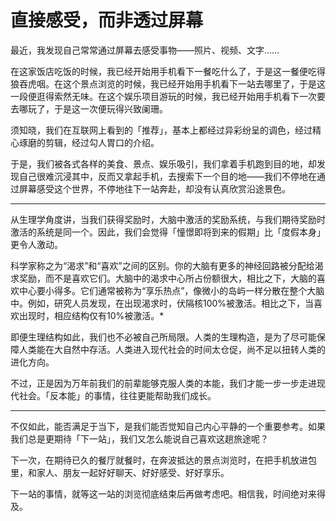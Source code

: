 # 直接感受，而非透过屏幕

最近，我发现自己常常通过屏幕去感受事物——照片、视频、文字……

在这家饭店吃饭的时候，我已经开始用手机看下一餐吃什么了，于是这一餐便吃得狼吞虎咽。在这个景点浏览的时候，我已经开始用手机看下一站去哪里了，于是这一段便逛得索然无味。在这个娱乐项目游玩的时候，我已经开始用手机看下一次要去哪玩了，于是这一次便玩得兴致阑珊。

须知晓，我们在互联网上看到的「推荐」，基本上都经过异彩纷呈的调色，经过精心琢磨的剪辑，经过勾人胃口的介绍。

于是，我们被各式各样的美食、景点、娱乐吸引，我们拿着手机跑到目的地，却发现自己很难沉浸其中，反而又拿起手机，去搜索下一个目的地——我们不停地在通过屏幕感受这个世界，不停地往下一站奔赴，却没有认真欣赏沿途景色。

---

从生理学角度讲，当我们获得奖励时，大脑中激活的奖励系统，与我们期待奖励时激活的系统是同一个。因此，我们会觉得「憧憬即将到来的假期」比「度假本身」更令人激动。

科学家称之为“渴求”和“喜欢”之间的区别。你的大脑有更多的神经回路被分配给渴求奖励，而不是喜欢它们。大脑中的渴求中心所占份额很大，相比之下，大脑的喜欢中心要小得多。它们通常被称为“享乐热点”，像微小的岛屿一样分散在整个大脑中。例如，研究人员发现，在出现渴求时，伏隔核100%被激活。相比之下，当喜欢出现时，相应结构仅有10%被激活。*

即便生理结构如此，我们也不必被自己所局限。人类的生理构造，是为了尽可能保障人类能在大自然中存活。人类进入现代社会的时间太仓促，尚不足以扭转人类的进化方向。

不过，正是因为万年前我们的前辈能够克服人类的本能，我们才能一步一步走进现代社会。「反本能」的事情，往往更能帮助我们成长。

---

不仅如此，能否满足于当下，是我们能否觉知自己内心平静的一个重要参考。如果我们总是更期待「下一站」，我们又怎么能说自己喜欢这趟旅途呢？

下一次，在期待已久的餐厅就餐时，在奔波抵达的景点浏览时，在把手机放进包里，和家人、朋友一起好好聊天、好好感受、好好享乐。

下一站的事情，就等这一站的浏览彻底结束后再做考虑吧。相信我，时间绝对来得及。

